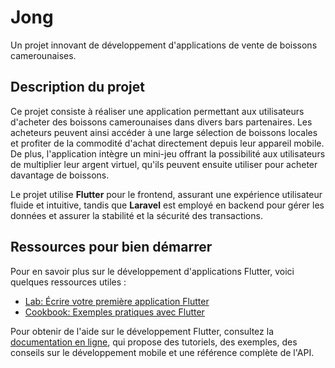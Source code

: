 # Jong

Un projet innovant de développement d'applications de vente de boissons camerounaises.

## Description du projet

Ce projet consiste à réaliser une application permettant aux utilisateurs d'acheter des boissons camerounaises dans divers bars partenaires. Les acheteurs peuvent ainsi accéder à une large sélection de boissons locales et profiter de la commodité d'achat directement depuis leur appareil mobile. De plus, l'application intègre un mini-jeu offrant la possibilité aux utilisateurs de multiplier leur argent virtuel, qu'ils peuvent ensuite utiliser pour acheter davantage de boissons.

Le projet utilise **Flutter** pour le frontend, assurant une expérience utilisateur fluide et intuitive, tandis que **Laravel** est employé en backend pour gérer les données et assurer la stabilité et la sécurité des transactions.

## Ressources pour bien démarrer

Pour en savoir plus sur le développement d'applications Flutter, voici quelques ressources utiles :

- [Lab: Écrire votre première application Flutter](https://docs.flutter.dev/get-started/codelab)
- [Cookbook: Exemples pratiques avec Flutter](https://docs.flutter.dev/cookbook)

Pour obtenir de l'aide sur le développement Flutter, consultez la [documentation en ligne](https://docs.flutter.dev/), qui propose des tutoriels, des exemples, des conseils sur le développement mobile et une référence complète de l'API.